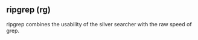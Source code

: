 ripgrep (rg)
------------
ripgrep combines the usability of the silver searcher with the raw speed of grep.

